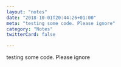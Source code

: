 ```yaml
---
layout: "notes"
date: "2018-10-01T20:44:26+01:00"
meta: "testing some code. Please ignore"
category: "Notes"
twitterCard: false

---
```

testing some code. Please ignore
